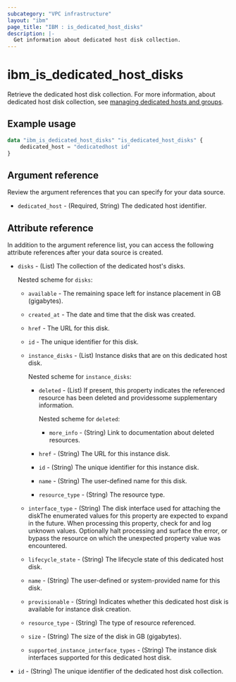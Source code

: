 ```yaml
---
subcategory: "VPC infrastructure"
layout: "ibm"
page_title: "IBM : is_dedicated_host_disks"
description: |-
  Get information about dedicated host disk collection.
---
```


# ibm_is_dedicated_host_disks

Retrieve the dedicated host disk collection. For more information, about dedicated host disk collection, see [managing dedicated hosts and groups](https://cloud.ibm.com/docs/vpc?topic=vpc-manage-dedicated-hosts-groups).

## Example usage

```terraform
data "ibm_is_dedicated_host_disks" "is_dedicated_host_disks" {
	dedicated_host = "dedicatedhost id"
}
```

## Argument reference
Review the argument references that you can specify for your data source. 

- `dedicated_host` - (Required, String) The dedicated host identifier.

## Attribute reference
In addition to the argument reference list, you can access the following attribute references after your data source is created. 

- `disks` - (List) The collection of the dedicated host's disks. 

  Nested scheme for `disks`:
  - `available` - The remaining space left for instance placement in GB (gigabytes).
  - `created_at` - The date and time that the disk was created.
  - `href` - The URL for this disk.
  - `id` - The unique identifier for this disk.
  - `instance_disks` - (List) Instance disks that are on this dedicated host disk. 

    Nested scheme for `instance_disks`:
    - `deleted` - (List) If present, this property indicates the referenced resource has been deleted and providessome supplementary information. 

      Nested scheme for `deleted`:
      - `more_info` - (String) Link to documentation about deleted resources.
    - `href` - (String) The URL for this instance disk.
    - `id` - (String) The unique identifier for this instance disk.
    - `name` - (String) The user-defined name for this disk.
    - `resource_type` - (String) The resource type.
  - `interface_type` - (String) The disk interface used for attaching the diskThe enumerated values for this property are expected to expand in the future. When processing this property, check for and log unknown values. Optionally halt processing and surface the error, or bypass the resource on which the unexpected property value was encountered.
  - `lifecycle_state` - (String) The lifecycle state of this dedicated host disk.
  - `name` - (String) The user-defined or system-provided name for this disk.
  - `provisionable` - (String) Indicates whether this dedicated host disk is available for instance disk creation.
  - `resource_type` - (String) The type of resource referenced.
  - `size` - (String) The size of the disk in GB (gigabytes).
  - `supported_instance_interface_types` - (String) The instance disk interfaces supported for this dedicated host disk.
- `id` - (String) The unique identifier of the dedicated host disk collection.
